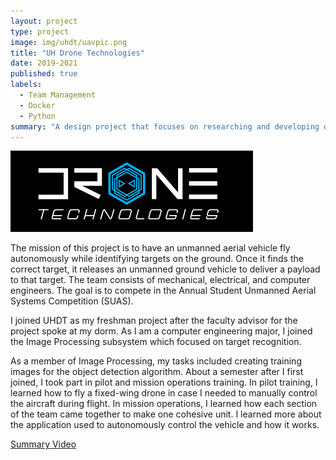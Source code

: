 ```yaml
---
layout: project
type: project
image: img/uhdt/uavpic.png
title: "UH Drone Technologies"
date: 2019-2021
published: true
labels:
  - Team Management
  - Docker
  - Python
summary: "A design project that focuses on researching and developing drone technologies."
---
```


<div class="text-center p-4">
  <img class="img-fluid" src="../img/uhdt/uhdtlogo.png">
</div>

The mission of this project is to have an unmanned aerial vehicle fly autonomously while identifying targets on the ground. Once it finds the correct target, it releases an unmanned ground vehicle to deliver a payload to that target. The team consists of mechanical, electrical, and computer engineers. The goal is to compete in the Annual Student Unmanned Aerial Systems Competition (SUAS). 

I joined UHDT as my freshman project after the faculty advisor for the project spoke at my dorm. As I am a computer engineering major, I joined the Image Processing subsystem which focused on target recognition. 

As a member of Image Processing, my tasks included creating training images for the object detection algorithm. About a semester after I first joined, I took part in pilot and mission operations training. In pilot training, I learned how to fly a fixed-wing drone in case I needed to manually control the aircraft during flight. In mission operations, I learned how each section of the team came together to make one cohesive unit. I learned more about the application used to autonomously control the vehicle and how it works.

[Summary Video](https://youtu.be/oxSvIZsWEM8)
